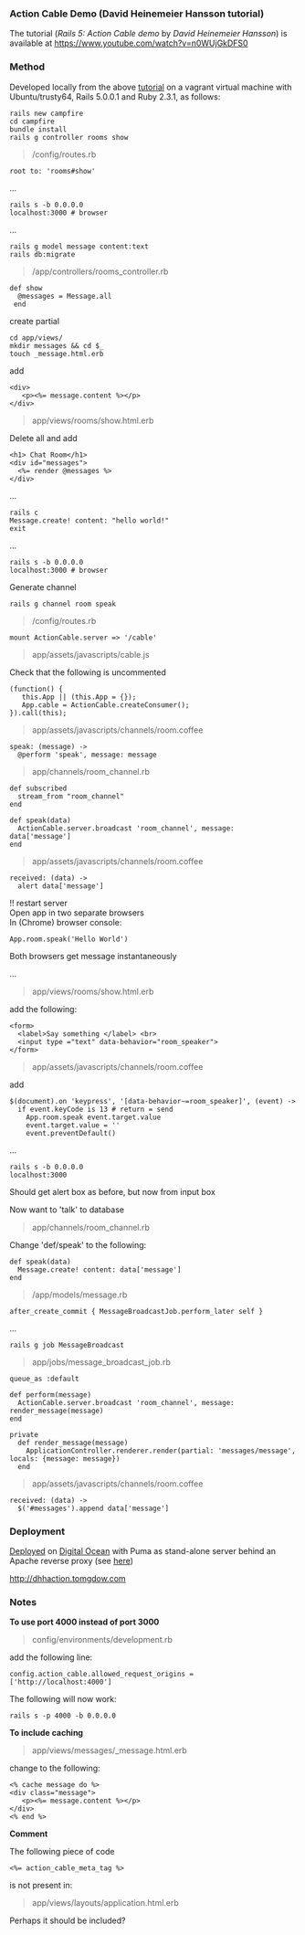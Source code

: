 ### Action Cable Demo (David Heinemeier Hansson tutorial)

The tutorial (*Rails 5: Action Cable demo* by *David Heinemeier Hansson*) is available at https://www.youtube.com/watch?v=n0WUjGkDFS0  

### Method

Developed locally from the above [tutorial](https://www.youtube.com/watch?v=n0WUjGkDFS0) on a vagrant virtual machine with Ubuntu/trusty64,
Rails 5.0.0.1 and  Ruby 2.3.1, as follows: 

    rails new campfire
    cd campfire
    bundle install
    rails g controller rooms show

> /config/routes.rb
    
    root to: 'rooms#show'

&hellip;   
 
    rails s -b 0.0.0.0
    localhost:3000 # browser

&hellip;
    
    rails g model message content:text
    rails db:migrate

> /app/controllers/rooms_controller.rb 

    def show
      @messages = Message.all
     end

create partial  

    cd app/views/
    mkdir messages && cd $_
    touch _message.html.erb

add  

    <div>
       <p><%= message.content %></p>
    </div>

> app/views/rooms/show.html.erb  

Delete all and add  

    <h1> Chat Room</h1>
    <div id="messages">
      <%= render @messages %>
    </div>

&hellip; 
    
    rails c
    Message.create! content: "hello world!"
    exit

&hellip; 
 
    rails s -b 0.0.0.0  
    localhost:3000 # browser

Generate channel  

    rails g channel room speak  

> /config/routes.rb

    mount ActionCable.server => '/cable'

> app/assets/javascripts/cable.js  

Check that the following is uncommented 

    (function() {
       this.App || (this.App = {});    
       App.cable = ActionCable.createConsumer();
    }).call(this);

> app/assets/javascripts/channels/room.coffee

    speak: (message) -> 
      @perform 'speak', message: message

> app/channels/room_channel.rb

    def subscribed
      stream_from "room_channel"
    end

    def speak(data)
      ActionCable.server.broadcast 'room_channel', message: data['message']
    end

> app/assets/javascripts/channels/room.coffee 

    received: (data) -> 
      alert data['message']

!! restart server  
Open app in two separate browsers  
In (Chrome) browser console: 

    App.room.speak('Hello World')

Both browsers get message instantaneously

&hellip;  

> app/views/rooms/show.html.erb  

add the following: 

    <form>
      <label>Say something </label> <br>
      <input type ="text" data-behavior="room_speaker">
    </form>

> app/assets/javascripts/channels/room.coffee  

add

    $(document).on 'keypress', '[data-behavior~=room_speaker]', (event) ->
      if event.keyCode is 13 # return = send
        App.room.speak event.target.value
        event.target.value = ''
        event.preventDefault()

&hellip;    

    rails s -b 0.0.0.0
    localhost:3000

Should get alert box as before, but now from input box

Now want to 'talk' to database

> app/channels/room_channel.rb  

Change 'def/speak' to the following: 
 
    def speak(data)
      Message.create! content: data['message']
    end

> /app/models/message.rb

    after_create_commit { MessageBroadcastJob.perform_later self }

&hellip; 

    rails g job MessageBroadcast

> app/jobs/message_broadcast_job.rb

    queue_as :default

    def perform(message)
      ActionCable.server.broadcast 'room_channel', message: render_message(message)
    end

    private
      def render_message(message)
        ApplicationController.renderer.render(partial: 'messages/message', locals: {message: message})
      end

> app/assets/javascripts/channels/room.coffee

    received: (data) -> 
      $('#messages').append data['message']

### Deployment

[Deployed](http://dhhaction.tomgdow.com) on [Digital Ocean](https://www.digitalocean.com/) with Puma as stand-alone server behind an Apache reverse proxy (see [here](https://www.phusionpassenger.com/library/deploy/standalone/reverse_proxy.html))

http://dhhaction.tomgdow.com

### Notes

**To use port 4000 instead of port 3000**
> config/environments/development.rb  

add the following line:

    config.action_cable.allowed_request_origins = ['http://localhost:4000'] 
  
The following will now work:  

    rails s -p 4000 -b 0.0.0.0

**To include caching**
> app/views/messages/_message.html.erb  

change to the following:

    <% cache message do %>
    <div class="message">
       <p><%= message.content %></p>
    </div>
    <% end %>

**Comment**  

The following piece of code

    <%= action_cable_meta_tag %>

is not present in:

> app/views/layouts/application.html.erb

Perhaps it should be included?
